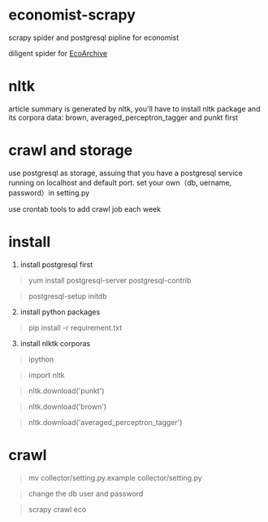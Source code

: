 # economist-scrapy
scrapy spider and postgresql pipline for economist

diligent spider for [EcoArchive](https://www.ecorkv.cn/)

# nltk
article summary is generated by nltk, you'll have to install nltk package and its corpora data: brown, averaged_perceptron_tagger and punkt first

# crawl and storage
use postgresql as storage, assuing that you have a postgresql service running on localhost and default port. set your own（db, uername, password）in setting.py

use crontab tools to add crawl job each week


# install

1. install postgresql first

> yum install postgresql-server postgresql-contrib

> postgresql-setup initdb

2. install python packages

> pip install -r requirement.txt

3. install nlktk corporas

> ipython

> import nltk

> nltk.download('punkt')

> nltk.download('brown')

> nltk.download('averaged_perceptron_tagger')

# crawl
 > mv  collector/setting.py.example collector/setting.py

 > change the db user and password

 > scrapy crawl eco
